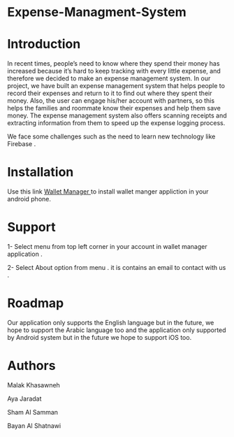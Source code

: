 # Expense-Managment-System
# Introduction 
In recent times, people’s need to know where they spend their money has increased because it’s hard to keep tracking with every little expense, and therefore we decided to make an expense management system.
In our project, we have built an expense management system that helps people to record their expenses and return to it to find out where they spent their money. Also, the user can engage his/her account with partners, so this helps the families and roommate know their expenses and help them save money.
The expense management system also offers scanning receipts and extracting information from them to speed up the expense logging process.


We face some challenges such as the need to learn new technology like Firebase .

# Installation
Use this link [Wallet Manager  ](https://justedujo-my.sharepoint.com/personal/smalsamman17_cit_just_edu_jo/_layouts/15/onedrive.aspx?id=%2Fpersonal%2Fsmalsamman17%5Fcit%5Fjust%5Fedu%5Fjo%2FDocuments%2FWallet%20Manager%20APK%20%2D%20final%2Eapk&parent=%2Fpersonal%2Fsmalsamman17%5Fcit%5Fjust%5Fedu%5Fjo%2FDocuments&originalPath=aHR0cHM6Ly9qdXN0ZWR1am8tbXkuc2hhcmVwb2ludC5jb20vOnU6L2cvcGVyc29uYWwvc21hbHNhbW1hbjE3X2NpdF9qdXN0X2VkdV9qby9FVlNrSzI0ZjdlUkZyaVNVRzJkanVOOEJWQlBrM3hwcWhQNERDNkpHdUtTdWpRP3J0aW1lPUZLM2J4bk1nMlVn)
 to install wallet manger appliction in your android phone. 
 
 # Support
 1- Select  menu from top left corner in your account in wallet manager application .
 
 
 2- Select About option from menu . it is contains an email to contact with us .

# Roadmap
Our application only supports the English language but in the future, we hope to support the Arabic language too and the application only supported by Android system but in the future we hope to support iOS too.


# Authors 
Malak Khasawneh 

Aya Jaradat

Sham Al Samman

Bayan Al Shatnawi
